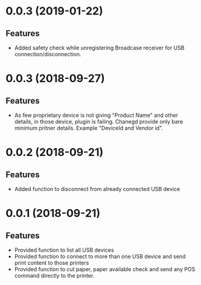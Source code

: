 <a name="0.0.4"></a>
# 0.0.3 (2019-01-22)

##  Features
* Added safety check while unregistering Broadcase receiver for USB connection/disconnection.

<a name="0.0.3"></a>
# 0.0.3 (2018-09-27)

##  Features
* As few proprietary device is not giving "Product Name" and other details, in those device, plugin is failing. Chanegd provide only bare minimum pritner details. Example "DeviceId and Vendor id".

<a name="0.0.2"></a>
# 0.0.2 (2018-09-21)

##  Features
* Added function to disconnect from already connected USB device

<a name="0.0.1"></a>
# 0.0.1 (2018-09-21)

##  Features
* Provided function to list all USB devices
* Provided function to connect to more than one USB device and send print content to those printers
* Provided function to cut paper, paper available check and send any POS command directly to the printer.
